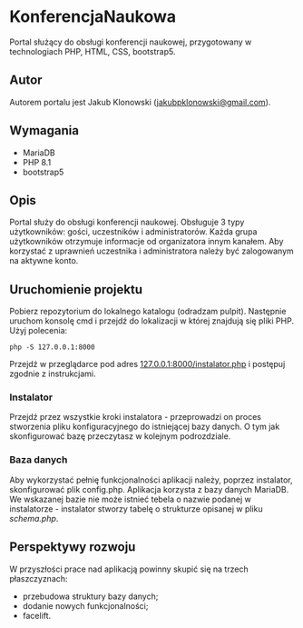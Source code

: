 # KonferencjaNaukowa
Portal służący do obsługi konferencji naukowej, przygotowany w technologiach PHP, HTML, CSS, bootstrap5.

## Autor
Autorem portalu jest Jakub Klonowski (jakubpklonowski@gmail.com).

## Wymagania
- MariaDB
- PHP 8.1
- bootstrap5

## Opis
Portal służy do obsługi konferencji naukowej. Obsługuje 3 typy użytkowników: gości, uczestników i administratorów. Każda grupa użytkowników otrzymuje informacje od organizatora innym kanałem. Aby korzystać z uprawnień uczestnika i administratora należy być zalogowanym na aktywne konto.

## Uruchomienie projektu
Pobierz repozytorium do lokalnego katalogu (odradzam pulpit). Następnie uruchom konsolę cmd i przejdź do lokalizacji w której znajdują się pliki PHP. Użyj polecenia:

    php -S 127.0.0.1:8000
    
Przejdź w przeglądarce pod adres [127.0.0.1:8000/instalator.php](127.0.0.1:8000/instalator.php) i postępuj zgodnie z instrukcjami.

### Instalator
Przejdź przez wszystkie kroki instalatora - przeprowadzi on proces stworzenia pliku konfiguracyjnego do istniejącej bazy danych. O tym jak skonfigurować bazę przeczytasz w kolejnym podrozdziale.

### Baza danych
Aby wykorzystać pełnię funkcjonalności aplikacji należy, poprzez instalator, skonfigurować plik config.php. Aplikacja korzysta z bazy danych MariaDB. We wskazanej bazie nie może istnieć tebela o nazwie podanej w instalatorze - instalator stworzy tabelę o strukturze opisanej w pliku *schema.php*.

## Perspektywy rozwoju
W przyszłości prace nad aplikacją powinny skupić się na trzech płaszczyznach:
- przebudowa struktury bazy danych;
- dodanie nowych funkcjonalności;
- facelift.
